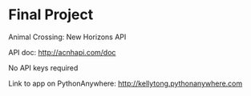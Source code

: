 # Final Project
Animal Crossing: New Horizons API

API doc: http://acnhapi.com/doc

No API keys required

Link to app on PythonAnywhere: http://kellytong.pythonanywhere.com
